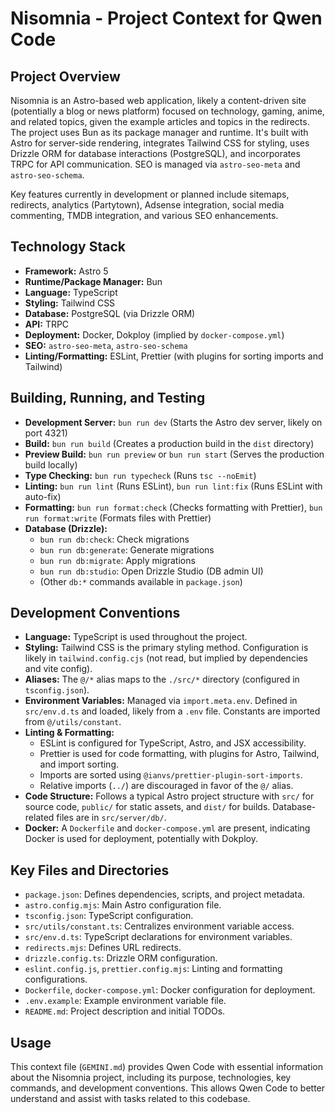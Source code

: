 # Nisomnia - Project Context for Qwen Code

## Project Overview

Nisomnia is an Astro-based web application, likely a content-driven site (potentially a blog or news platform) focused on technology, gaming, anime, and related topics, given the example articles and topics in the redirects. The project uses Bun as its package manager and runtime. It's built with Astro for server-side rendering, integrates Tailwind CSS for styling, uses Drizzle ORM for database interactions (PostgreSQL), and incorporates TRPC for API communication. SEO is managed via `astro-seo-meta` and `astro-seo-schema`.

Key features currently in development or planned include sitemaps, redirects, analytics (Partytown), Adsense integration, social media commenting, TMDB integration, and various SEO enhancements.

## Technology Stack

*   **Framework:** Astro 5
*   **Runtime/Package Manager:** Bun
*   **Language:** TypeScript
*   **Styling:** Tailwind CSS
*   **Database:** PostgreSQL (via Drizzle ORM)
*   **API:** TRPC
*   **Deployment:** Docker, Dokploy (implied by `docker-compose.yml`)
*   **SEO:** `astro-seo-meta`, `astro-seo-schema`
*   **Linting/Formatting:** ESLint, Prettier (with plugins for sorting imports and Tailwind)

## Building, Running, and Testing

*   **Development Server:** `bun run dev` (Starts the Astro dev server, likely on port 4321)
*   **Build:** `bun run build` (Creates a production build in the `dist` directory)
*   **Preview Build:** `bun run preview` or `bun run start` (Serves the production build locally)
*   **Type Checking:** `bun run typecheck` (Runs `tsc --noEmit`)
*   **Linting:** `bun run lint` (Runs ESLint), `bun run lint:fix` (Runs ESLint with auto-fix)
*   **Formatting:** `bun run format:check` (Checks formatting with Prettier), `bun run format:write` (Formats files with Prettier)
*   **Database (Drizzle):**
    *   `bun run db:check`: Check migrations
    *   `bun run db:generate`: Generate migrations
    *   `bun run db:migrate`: Apply migrations
    *   `bun run db:studio`: Open Drizzle Studio (DB admin UI)
    *   (Other `db:*` commands available in `package.json`)

## Development Conventions

*   **Language:** TypeScript is used throughout the project.
*   **Styling:** Tailwind CSS is the primary styling method. Configuration is likely in `tailwind.config.cjs` (not read, but implied by dependencies and vite config).
*   **Aliases:** The `@/*` alias maps to the `./src/*` directory (configured in `tsconfig.json`).
*   **Environment Variables:** Managed via `import.meta.env`. Defined in `src/env.d.ts` and loaded, likely from a `.env` file. Constants are imported from `@/utils/constant`.
*   **Linting & Formatting:**
    *   ESLint is configured for TypeScript, Astro, and JSX accessibility.
    *   Prettier is used for code formatting, with plugins for Astro, Tailwind, and import sorting.
    *   Imports are sorted using `@ianvs/prettier-plugin-sort-imports`.
    *   Relative imports (`../`) are discouraged in favor of the `@/` alias.
*   **Code Structure:** Follows a typical Astro project structure with `src/` for source code, `public/` for static assets, and `dist/` for builds. Database-related files are in `src/server/db/`.
*   **Docker:** A `Dockerfile` and `docker-compose.yml` are present, indicating Docker is used for deployment, potentially with Dokploy.

## Key Files and Directories

*   `package.json`: Defines dependencies, scripts, and project metadata.
*   `astro.config.mjs`: Main Astro configuration file.
*   `tsconfig.json`: TypeScript configuration.
*   `src/utils/constant.ts`: Centralizes environment variable access.
*   `src/env.d.ts`: TypeScript declarations for environment variables.
*   `redirects.mjs`: Defines URL redirects.
*   `drizzle.config.ts`: Drizzle ORM configuration.
*   `eslint.config.js`, `prettier.config.mjs`: Linting and formatting configurations.
*   `Dockerfile`, `docker-compose.yml`: Docker configuration for deployment.
*   `.env.example`: Example environment variable file.
*   `README.md`: Project description and initial TODOs.

## Usage

This context file (`GEMINI.md`) provides Qwen Code with essential information about the Nisomnia project, including its purpose, technologies, key commands, and development conventions. This allows Qwen Code to better understand and assist with tasks related to this codebase.